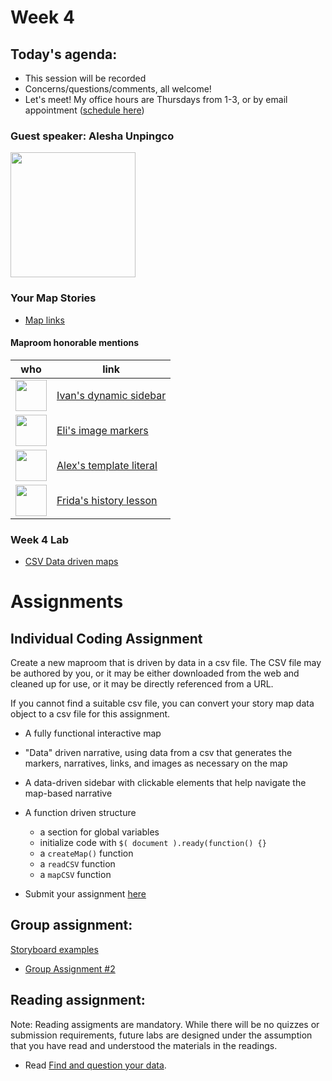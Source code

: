 # Week 4

## Today's agenda:

- This session will be recorded
- Concerns/questions/comments, all welcome!
- Let's meet! My office hours are Thursdays from 1-3, or by email appointment ([schedule here](https://calendly.com/yohda/officehours))

### Guest speaker: Alesha Unpingco
<img src="https://ace.alumni.ucla.edu/wp-content/uploads/2019/02/Alesha-Unpingco-500x500-300x300.png" width=200>


### Your Map Stories

- [Map links](https://github.com/yohman/21S-DH151/discussions/27)

#### Maproom honorable mentions

who | link 
--- | ---
<img src="https://avatars.githubusercontent.com/u/43893062?s=60&v=4" width=50> | [Ivan's dynamic sidebar](https://ivanma9.github.io/DH151/Week2/)
<img src="https://avatars.githubusercontent.com/u/81273017?s=60&v=4" width=50> | [Eli's image markers](https://eliaranita1.github.io/DH151/week%202/index.html)
<img src="https://avatars.githubusercontent.com/u/7450208?s=60&v=4" width=50> | [Alex's template literal](https://alexthegreat1.github.io/DH151/Week%202/index.html)
<img src="https://avatars.githubusercontent.com/u/77029932?s=60&v=4" width=50> | [Frida's history lesson](https://frida-barragan.github.io/DH151/Week2/index.html)

### Week 4 Lab

- [CSV Data driven maps](Lab)

# Assignments

## Individual Coding Assignment

Create a new maproom that is driven by data in a csv file. The CSV file may be authored by you, or it may be either downloaded from the web and cleaned up for use, or it may be directly referenced from a URL.

If you cannot find a suitable csv file, you can convert your story map data object to a csv file for this assignment.

- A fully functional interactive map
- "Data" driven narrative, using data from a csv that generates the markers, narratives, links, and images as necessary on the map
- A data-driven sidebar with clickable elements that help navigate the map-based narrative
- A function driven structure
  - a section for global variables
  - initialize code with `$( document ).ready(function() {}`
  - a `createMap()` function
  - a `readCSV` function
  - a `mapCSV` function


- Submit your assignment [here](https://github.com/yohman/21S-DH151/discussions/37)

## Group assignment:

[Storyboard examples](https://docs.google.com/presentation/d/1famiX2lWNtsAk-o3_S48Ka7bImBAvRq3UXBKllDwMvw/edit?usp=sharing)

- [Group Assignment #2](https://github.com/yohman/21S-DH151/blob/main/Group%20Assignments/GroupAssignment2.md)

## Reading assignment:

Note: Reading assigments are mandatory. While there will be no quizzes or submission requirements, future labs are designed under the assumption that you have read and understood the materials in the readings.

- Read [Find and question your data](https://handsondataviz.org/find.html). 
